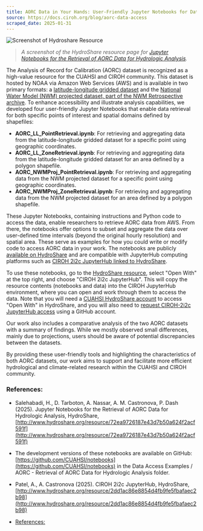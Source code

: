 ```yaml
---
title: AORC Data in Your Hands: User-Friendly Jupyter Notebooks for Data Retrieval and Analysis via CIROH JupyterHub Notebooks
source: https://docs.ciroh.org/blog/aorc-data-access
scraped_date: 2025-01-31
---
```


![Screenshot of Hydroshare Resource](https://docs.ciroh.org/assets/images/aorc-data-retrieval-hydroshare-8cf1d0e0ef2e88fd3e47058cf2fae473.png)

> _A screenshot of the HydroShare resource page for [Jupyter Notebooks for the Retrieval of AORC Data for Hydrologic Analysis](https://www.hydroshare.org/resource/72ea9726187e43d7b50a624f2acf591f/)._

The Analysis of Record for Calibration (AORC) dataset is recognized as a high-value resource for the CUAHSI and CIROH community.
This dataset is hosted by NOAA via Amazon Web Services (AWS) and is available in two primary formats:
a [latitude-longitude gridded dataset](https://registry.opendata.aws/noaa-nws-aorc/)
and the [National Water Model (NWM) projected dataset, part of the NWM Retrospective archive](https://registry.opendata.aws/nwm-archive/).
To enhance accessibility and illustrate analysis capabilities, we developed four user-friendly Jupyter Notebooks that enable data retrieval for both specific points of interest and spatial domains defined by shapefiles:

- **AORC\_LL\_PointRetrieval.ipynb**: For retrieving and aggregating data from the latitude-longitude gridded dataset for a specific point using geographic coordinates.
- **AORC\_LL\_ZoneRetrieval.ipynb**: For retrieving and aggregating data from the latitude-longitude gridded dataset for an area defined by a polygon shapefile.
- **AORC\_NWMProj\_PointRetrieval.ipynb**: For retrieving and aggregating data from the NWM projected dataset for a specific point using geographic coordinates.
- **AORC\_NWMProj\_ZoneRetrieval.ipynb**: For retrieving and aggregating data from the NWM projected dataset for an area defined by a polygon shapefile.

These Jupyter Notebooks, containing instructions and Python code to access the data, enable researchers to retrieve AORC data from AWS.
From there, the notebooks offer options to subset and aggregate the data over user-defined time intervals (beyond the original hourly resolution) and spatial area.
These serve as examples for how you could write or modify code to access AORC data in your work.
The notebooks are publicly [available on HydroShare](https://www.hydroshare.org/resource/72ea9726187e43d7b50a624f2acf591f/)
and are compatible with JupyterHub computing platforms such as [CIROH 2i2c JupyterHub linked to HydroShare](https://www.hydroshare.org/resource/2dd1ac86e8854d4fb9fe5fbafaec2b98/).

To use these notebooks, go to the [HydroShare resource](https://www.hydroshare.org/resource/72ea9726187e43d7b50a624f2acf591f/),
select "Open With" at the top right, and choose "CIROH 2i2c JupyterHub".
This will copy the resource contents (notebooks and data) into the CIROH JupyterHub environment,
where you can open and work through them to access the data.
Note that you will need a [CUAHSI HydroShare account](https://www.hydroshare.org/) to access "Open With" in HydroShare,
and you will also need to [request CIROH-2i2c JupyterHub access](https://docs.ciroh.org/docs/services/access/#accessing-ciroh-2i2c-jupyterhub) using a GitHub account.

Our work also includes a comparative analysis of the two AORC datasets with a summary of findings.
While we mostly observed small differences, mainly due to projections, users should be aware of potential discrepancies between the datasets.

By providing these user-friendly tools and highlighting the characteristics of both AORC datasets,
our work aims to support and facilitate more efficient hydrological and climate-related research within the CUAHSI and CIROH community.

### References:

- Salehabadi, H., D. Tarboton, A. Nassar, A. M. Castronova, P. Dash (2025). Jupyter Notebooks for the Retrieval of AORC Data for Hydrologic Analysis, HydroShare, [http://www.hydroshare.org/resource/72ea9726187e43d7b50a624f2acf591f](http://www.hydroshare.org/resource/72ea9726187e43d7b50a624f2acf591f)
- The development versions of these notebooks are available on GitHub: [https://github.com/CUAHSI/notebooks](https://github.com/CUAHSI/notebooks) in the Data Access Examples / AORC - Retrieval of AORC Data for Hydrologic Analysis folder.
- Patel, A., A. Castronova (2025). CIROH 2i2c JupyterHub, HydroShare, [http://www.hydroshare.org/resource/2dd1ac86e8854d4fb9fe5fbafaec2b98](http://www.hydroshare.org/resource/2dd1ac86e8854d4fb9fe5fbafaec2b98)

- [References:](https://docs.ciroh.org/blog/aorc-data-access/#references)